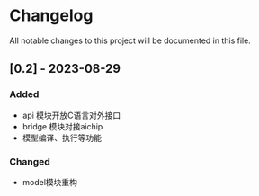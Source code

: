 # Changelog

All notable changes to this project will be documented in this file.

## [0.2] - 2023-08-29

### Added

- api 模块开放C语言对外接口
- bridge 模块对接aichip
- 模型编译、执行等功能

### Changed

- model模块重构
